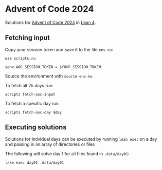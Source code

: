 # Advent of Code 2024

Solutions for [Advent of Code 2024](https://adventofcode.com/2024) in [Lean 4](https://leanprover-community.github.io/get_started.html).

## Fetching input

Copy your session token and save it to the file `env.nu`:

```shell
use scripts.nu

$env.AOC_SESSION_TOKEN = $YOUR_SESSION_TOKEN
```

Source the environment with `source env.nu`

To fetch all 25 days run:
```shell
scripts fetch-aoc-input
```

To fetch a specific day run:
```shell
scripts fetch-aoc-day $day
```

## Executing solutions

Solutions for indvidual days can be executed by running `lean exec` on a day  and passing in an array of directories or files

The following will solve day 1 for all files found in `.data/day01`:

```shell
lake exec day01 .data/day01
```


